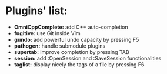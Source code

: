 Plugins' list:
==============

 - **OmniCppComplete:**  add C++ auto-completion
 - **fugitive:**         use Git inside Vim
 - **gundo:**            add powerful undo capacity by pressing F5
 - **pathogen:**         handle submodule plugins
 - **supertab:**         improve completion by pressing TAB
 - **session:**          add :OpenSession and :SaveSession functionalities
 - **taglist:**          display nicely the tags of a file by pressing F6

